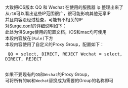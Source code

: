 大致把iOS版本 QQ 和 Wechat 在使用的服務器 ip 整理出來了<br/>
从<code>/16</code>可以看出这些IP范围很广，很可能影响其他无辜IP <br/>
并且内容没经过检查，可能有不相关的IP</br>
对[Surge.conf](https://github.com/Qinyongr/tencent_IP/blob/master/Surge.conf)的详细说明如下：<br/>
此处为供Surge使用的配置文档，iOS和mac均可使用</br>
本段内容放在<code>[Rule]</code>下方</br>
本段内容使用了自定义的Proxy Group，配置如下：<pre>
QQ = select, DIRECT, REJECT
Wechat = select, DIRECT, REJECT</pre><br/>
如果不要现有的<code>QQ</code>和<code>Wechat</code>的Proxy Group，</br>
可将所有的<code>QQ</code>和<code>Wechat</code>替换成为需要的Group的名称即可
